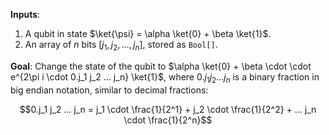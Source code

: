 **Inputs**:

1. A qubit in state $\ket{\psi} = \alpha \ket{0} + \beta \ket{1}$.
2. An array of $n$ bits $[j_1, j_2, ..., j_n]$, stored as `Bool[]`.

**Goal**: 
Change the state of the qubit to $\alpha \ket{0} + \beta \cdot \cdot e^{2\pi i \cdot 0.j_1 j_2 ... j_n} \ket{1}$, where $0.j_1 j_2 ... j_n$ is a binary fraction in big endian notation, similar to decimal fractions:

$$0.j_1 j_2 ... j_n = j_1 \cdot \frac{1}{2^1} + j_2 \cdot \frac{1}{2^2} + ... j_n \cdot \frac{1}{2^n}$$
